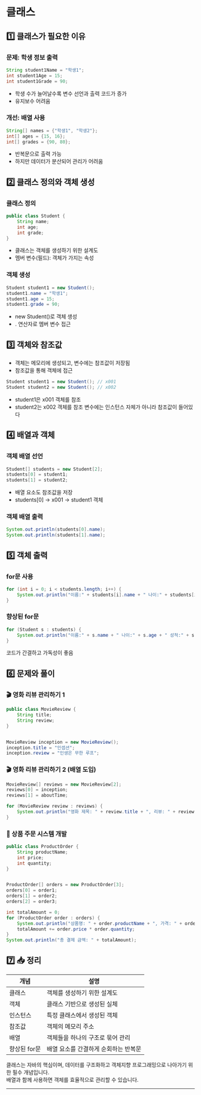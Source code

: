 # 클래스

## 1️⃣ 클래스가 필요한 이유
### 문제: 학생 정보 출력
```java
String student1Name = "학생1";
int student1Age = 15;
int student1Grade = 90;
```

- 학생 수가 늘어날수록 변수 선언과 출력 코드가 증가
- 유지보수 어려움

### 개선: 배열 사용
```java
String[] names = {"학생1", "학생2"};
int[] ages = {15, 16};
int[] grades = {90, 80};
```

- 반복문으로 출력 가능
- 하지만 데이터가 분산되어 관리가 어려움

## 2️⃣ 클래스 정의와 객체 생성
### 클래스 정의
```java
public class Student {
    String name;
    int age;
    int grade;
}
```

- 클래스는 객체를 생성하기 위한 설계도
- 멤버 변수(필드): 객체가 가지는 속성
### 객체 생성
```java
Student student1 = new Student();
student1.name = "학생1";
student1.age = 15;
student1.grade = 90;
```

- new Student()로 객체 생성
- . 연산자로 멤버 변수 접근

## 3️⃣ 객체와 참조값
- 객체는 메모리에 생성되고, 변수에는 참조값이 저장됨
- 참조값을 통해 객체에 접근
```java
Student student1 = new Student(); // x001
Student student2 = new Student(); // x002
```

- student1은 x001 객체를 참조
- student2는 x002 객체를 참조
변수에는 인스턴스 자체가 아니라 참조값이 들어있다


## 4️⃣ 배열과 객체
### 객체 배열 선언
```java
Student[] students = new Student[2];
students[0] = student1;
students[1] = student2;
```

- 배열 요소도 참조값을 저장
- students[0] → x001 → student1 객체
### 객체 배열 출력
```java
System.out.println(students[0].name);
System.out.println(students[1].name);
```


## 5️⃣ 객체 출력
### for문 사용
```java
for (int i = 0; i < students.length; i++) {
    System.out.println("이름:" + students[i].name + " 나이:" + students[i].age + " 성적:" + students[i].grade);
}
```

### 향상된 for문
```java
for (Student s : students) {
    System.out.println("이름:" + s.name + " 나이:" + s.age + " 성적:" + s.grade);
}
```
코드가 간결하고 가독성이 좋음


## 6️⃣ 문제와 풀이
### 🎬 영화 리뷰 관리하기 1
```java
public class MovieReview {
    String title;
    String review;
}


MovieReview inception = new MovieReview();
inception.title = "인셉션";
inception.review = "인생은 무한 루프";
```

### 🎬 영화 리뷰 관리하기 2 (배열 도입)
```java
MovieReview[] reviews = new MovieReview[2];
reviews[0] = inception;
reviews[1] = aboutTime;

for (MovieReview review : reviews) {
    System.out.println("영화 제목: " + review.title + ", 리뷰: " + review.review);
}
```


### 🛒 상품 주문 시스템 개발
```java
public class ProductOrder {
    String productName;
    int price;
    int quantity;
}


ProductOrder[] orders = new ProductOrder[3];
orders[0] = order1;
orders[1] = order2;
orders[2] = order3;

int totalAmount = 0;
for (ProductOrder order : orders) {
    System.out.println("상품명: " + order.productName + ", 가격: " + order.price + ", 수량: " + order.quantity);
    totalAmount += order.price * order.quantity;
}
System.out.println("총 결제 금액: " + totalAmount);
```
## 7️⃣ 📥 정리
| 개념         | 설명                                      |
|--------------|-------------------------------------------|
| 클래스       | 객체를 생성하기 위한 설계도                |
| 객체         | 클래스 기반으로 생성된 실체                |
| 인스턴스     | 특정 클래스에서 생성된 객체                |
| 참조값       | 객체의 메모리 주소                        |
| 배열         | 객체들을 하나의 구조로 묶어 관리           |
| 향상된 for문 | 배열 요소를 간결하게 순회하는 반복문       |

클래스는 자바의 핵심이며, 데이터를 구조화하고 객체지향 프로그래밍으로 나아가기 위한 필수 개념입니다.  
배열과 함께 사용하면 객체를 효율적으로 관리할 수 있습니다.

---



